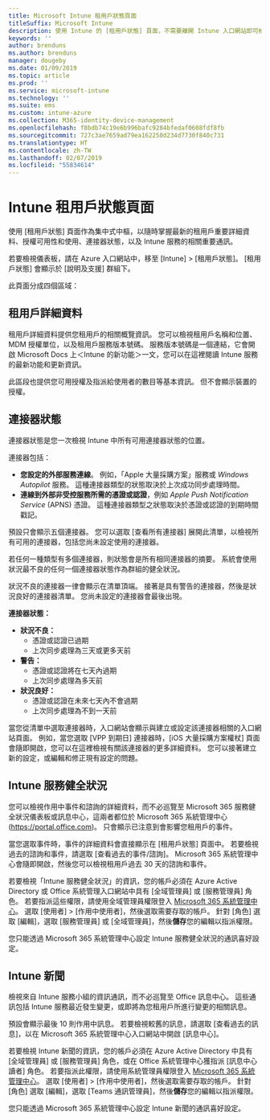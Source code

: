 ```yaml
---
title: Microsoft Intune 租用戶狀態頁面
titleSuffix: Microsoft Intune
description: 使用 Intune 的 [租用戶狀態] 頁面，不需要離開 Intune 入口網站即可檢視重要的租用戶詳細資料
keywords: ''
author: brenduns
ms.author: brenduns
manager: dougeby
ms.date: 01/09/2019
ms.topic: article
ms.prod: ''
ms.service: microsoft-intune
ms.technology: ''
ms.suite: ems
ms.custom: intune-azure
ms.collection: M365-identity-device-management
ms.openlocfilehash: f8bdb74c19e6b996bafc9284bfedaf0608fdf8fb
ms.sourcegitcommit: 727c3ae7659ad79ea162250d234d7730f840c731
ms.translationtype: HT
ms.contentlocale: zh-TW
ms.lasthandoff: 02/07/2019
ms.locfileid: "55834614"
---
```

# <a name="intune-tenant-status-page"></a>Intune 租用戶狀態頁面
使用 [租用戶狀態] 頁面作為集中式中樞，以隨時掌握最新的租用戶重要詳細資料、授權可用性和使用、連接器狀態，以及 Intune 服務的相關重要通訊。  

若要檢視儀表板，請在 Azure 入口網站中，移至 [Intune] > [租用戶狀態]。  [租用戶狀態] 會顯示於 [說明及支援] 群組下。  

此頁面分成四個區域：

## <a name="tenant-details"></a>租用戶詳細資料
租用戶詳細資料提供您租用戶的相關概覽資訊。 您可以檢視租用戶名稱和位置、MDM 授權單位，以及租用戶服務版本號碼。 服務版本號碼是一個連結，它會開啟 Microsoft Docs 上＜Intune 的新功能＞一文，您可以在這裡閱讀 Intune 服務的最新功能和更新資訊。  

此區段也提供您可用授權及指派給使用者的數目等基本資訊。 但不會顯示裝置的授權。

## <a name="connector-status"></a>連接器狀態
連接器狀態是您一次檢視 Intune 中所有可用連接器狀態的位置。  

連接器包括：
- **您設定的外部服務連線**。 例如，「Apple 大量採購方案」服務或 *Windows Autopilot* 服務。  這種連接器類型的狀態取決於上次成功同步處理時間。
- **連線到外部非受控服務所需的憑證或認證**，例如 *Apple Push Notification Service* (APNS) 憑證。 這種連接器類型之狀態取決於憑證或認證的到期時間戳記。  

預設只會顯示五個連接器。 您可以選取 [查看所有連接器] 展開此清單，以檢視所有可用的連接器，包括您尚未設定使用的連接器。  

若任何一種類型有多個連接器，則狀態會是所有相同連接器的摘要。 系統會使用狀況最不良的任何一個連接器狀態作為群組的健全狀況。  

狀況不良的連接器一律會顯示在清單頂端。 接著是具有警告的連接器，然後是狀況良好的連接器清單。 您尚未設定的連接器會最後出現。

**連接器狀態：**
- **狀況不良：**
    - 憑證或認證已過期
    - 上次同步處理為三天或更多天前
- **警告：**
    - 憑證或認證將在七天內過期
    - 上次同步處理為多天前
- **狀況良好：**
    - 憑證或認證在未來七天內不會過期
    - 上次同步處理為不到一天前  

當您從清單中選取連接器時，入口網站會顯示與建立或設定該連接器相關的入口網站頁面。  例如，當您選取 [VPP 到期日] 連接器時，[iOS 大量採購方案權杖] 頁面會隨即開啟，您可以在這裡檢視有關該連接器的更多詳細資料。 您可以接著建立新的設定，或編輯和修正現有設定的問題。  

## <a name="intune-service-health"></a>Intune 服務健全狀況  
您可以檢視作用中事件和諮詢的詳細資料，而不必巡覽至 Microsoft 365 服務健全狀況儀表板或訊息中心，這兩者都位於 Microsoft 365 系統管理中心 (https://portal.office.com)。 只會顯示已注意到會影響您租用戶的事件。  

當您選取事件時，事件的詳細資料會直接顯示在 [租用戶狀態] 頁面中。 若要檢視過去的諮詢和事件，請選取 [查看過去的事件/諮詢]。 Microsoft 365 系統管理中心會隨即開啟，然後您可以檢視租用戶過去 30 天的諮詢和事件。  

若要檢視「Intune 服務健全狀況」的資訊，您的帳戶必須在 Azure Active Directory 或 Office 系統管理入口網站中具有 [全域管理員] 或 [服務管理員] 角色。 若要指派這些權限，請使用全域管理員權限登入 [Microsoft 365 系統管理中心](https://portal.officeppe.com/AdminPortal/Home#/homepage)。 選取 [使用者] > [作用中使用者]，然後選取需要存取的帳戶。 針對 [角色] 選取 [編輯]，選取 [服務管理員] 或 [全域管理員]，然後**儲存**您的編輯以指派權限。  

您只能透過 Microsoft 365 系統管理中心設定 Intune 服務健全狀況的通訊喜好設定。

## <a name="intune-news"></a>Intune 新聞  
檢視來自 Intune 服務小組的資訊通訊，而不必巡覽至 Office 訊息中心。 這些通訊包括 Intune 服務最近發生變更，或即將為您租用戶所進行變更的相關訊息。  

預設會顯示最後 10 則作用中訊息。 若要檢視較舊的訊息，請選取 [查看過去的訊息]，以在 Microsoft 365 系統管理中心入口網站中開啟 [訊息中心]。  

若要檢視 Intune 新聞的資訊，您的帳戶必須在 Azure Active Directory 中具有 [全域管理員] 或 [服務管理員] 角色，或在 Office 系統管理中心獲指派 [訊息中心讀者] 角色。  若要指派此權限，請使用系統管理員權限登入 [Microsoft 365 系統管理中心](https://portal.officeppe.com/AdminPortal/Home#/homepage)。 選取 [使用者] > [作用中使用者]，然後選取需要存取的帳戶。 針對 [角色] 選取 [編輯]，選取 [Teams 通訊管理員]，然後**儲存**您的編輯以指派權限。  

您只能透過 Microsoft 365 系統管理中心設定 Intune 新聞的通訊喜好設定。
